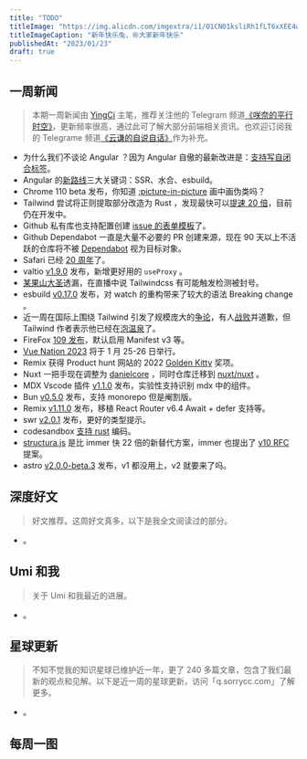 ```yaml
---
title: "TODO"
titleImage: "https://img.alicdn.com/imgextra/i1/O1CN01ksliRh1fLT6xXEE4w_!!6000000003990-2-tps-1536-1024.png"
titleImageCaption: "新年快乐兔，㊗️大家新年快乐"
publishedAt: "2023/01/23"
draft: true
---
```


## 一周新闻
> 本期一周新闻由 [YingCi](https://github.com/fz6m) 主笔，推荐关注他的 Telegram 频道[《咲奈的平行时空》](https://t.me/SakinaSpace)，更新频率很高，通过此可了解大部分前端相关资讯。也欢迎订阅我的 Telegrame 频道[《云谦的自说自话》](https://t.me/yqtalk)作为补充。

- 为什么我们不谈论 Angular ？因为 Angular 自傲的最新改进是：[支持写自闭合标签](https://twitter.com/t3dotgg/status/1614125827054260224)。
- Angular 的[新路线](https://angular.io/guide/roadmap)三大关键词：SSR、水合、esbuild。
- Chrome 110 beta 发布，你知道 [:picture-in-picture](https://developer.chrome.com/en/blog/chrome-110-beta/) 画中画伪类吗？
- Tailwind 尝试将正则提取部分改造为 Rust ，发现最快可以[提速 20 倍](https://twitter.com/adamwathan/status/1614076275068633091)，目前仍在开发中。
- Github 私有库也支持配置创建 [issue 的表单模板](https://github.blog/changelog/2023-01-12-github-issues-january-12th-update/)了。
- Github Dependabot 一直是大量不必要的 PR 创建来源，现在 90 天以上不活跃的仓库将不被 [Dependabot](https://github.blog/2023-01-12-a-smarter-quieter-dependabot/) 视为目标对象。
- Safari 已经 [20 周年](https://www.apple.com/newsroom/2003/01/07Apple-Unveils-Safari/)了。
- valtio [v1.9.0](https://github.com/pmndrs/valtio/releases/tag/v1.9.0) 发布，新增更好用的 `useProxy` 。
- [某果山大圣](https://twitter.com/shengxj1/status/1614971488234528768)透漏，在直播中说 Tailwindcss 有可能触发检测被封号。
- esbuild [v0.17.0](https://github.com/evanw/esbuild/releases/tag/v0.17.0) 发布，对 watch 的重构带来了较大的语法 Breaking change 。
- 近一周在国际上围绕 Tailwind 引发了规模庞大的[争论](https://www.youtube.com/watch?v=lHZwlzOUOZ4)，有人[战败](https://twitter.com/ThePrimeagen/status/1615094281890406400)并道歉，但 Tailwind 作者表示他已经在[泡温泉](https://twitter.com/adamwathan/status/1614691113377607680)了。
- FireFox [109 发布](https://www.mozilla.org/en-US/firefox/109.0/releasenotes/)，默认启用 Manifest v3 等。
- [Vue Nation 2023](https://vuejsnation.com/) 将于 1 月 25-26 日举行。
- Remix 获得 Product hunt 网站的 2022 [Golden Kitty](https://twitter.com/ryanflorence/status/1615500307399872513) 奖项。
- Nuxt 一把手现在调整为 [danielcore](https://twitter.com/_jessicasachs/status/1615471291712118793) ，同时仓库迁移到 [nuxt/nuxt](https://github.com/nuxt/nuxt) 。
- MDX Vscode 插件 [v1.1.0](https://github.com/mdx-js/vscode-mdx/releases/tag/v1.1.0) 发布，实验性支持识别 mdx 中的组件。
- Bun [v0.5.0](https://bun.sh/blog/bun-v0.5.0) 发布，支持 monorepo 但是阉割版。
- Remix [v1.11.0](https://github.com/remix-run/remix/releases/tag/remix%401.11.0) 发布，移植 React Router v6.4 Await + defer 支持等。
- swr [v2.0.1](https://github.com/vercel/swr/releases/tag/v2.0.1) 发布，更好的类型提示。
- codesandbox [支持 rust](https://codesandbox.io/blog/announcing-rust-support-in-codesandbox) 编码。
- [structura.js](https://github.com/GiuseppeRaso/structura.js) 是比 immer 快 22 倍的新替代方案，immer 也提出了 [v10 RFC](https://github.com/immerjs/immer/issues/1015) 提案。
- astro [v2.0.0-beta.3](https://github.com/withastro/astro/releases/tag/astro%402.0.0-beta.3) 发布，v1 都没用上，v2 就要来了吗。

## 深度好文
> 好文推荐。这周好文真多，以下是我全文阅读过的部分。

- 。

## Umi 和我
> 关于 Umi 和我最近的进展。

- 。

## 星球更新
> 不知不觉我的知识星球已维护近一年，更了 240 多篇文章，包含了我们最新的观点和见解。以下是近一周的星球更新，访问「q.sorrycc.com」了解更多。

- 。

## 每周一图

